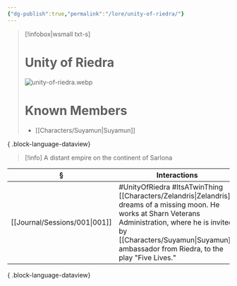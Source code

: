 ```yaml
---
{"dg-publish":true,"permalink":"/lore/unity-of-riedra/"}
---
```


> [!infobox|wsmall txt-s]
> # Unity of Riedra
> ![unity-of-riedra.webp](/img/user/z_attachments/unity-of-riedra.webp) 
> # Known Members
>  - [[Characters/Suyamun\|Suyamun]]
> 
{ .block-language-dataview}

>[!info] A distant empire on the continent of Sarlona

| §                                | Interactions                                                                                                                                                                                           |
| -------------------------------- | ------------------------------------------------------------------------------------------------------------------------------------------------------------------------------------------------------ |
| [[Journal/Sessions/001\|001]] | #UnityOfRiedra #ItsATwinThing [[Characters/Zelandris\|Zelandris]] dreams of a missing moon. He works at Sharn Veterans Administration, where he is invited by [[Characters/Suyamun\|Suyamun]], ambassador from Riedra, to the play "Five Lives." |

{ .block-language-dataview}